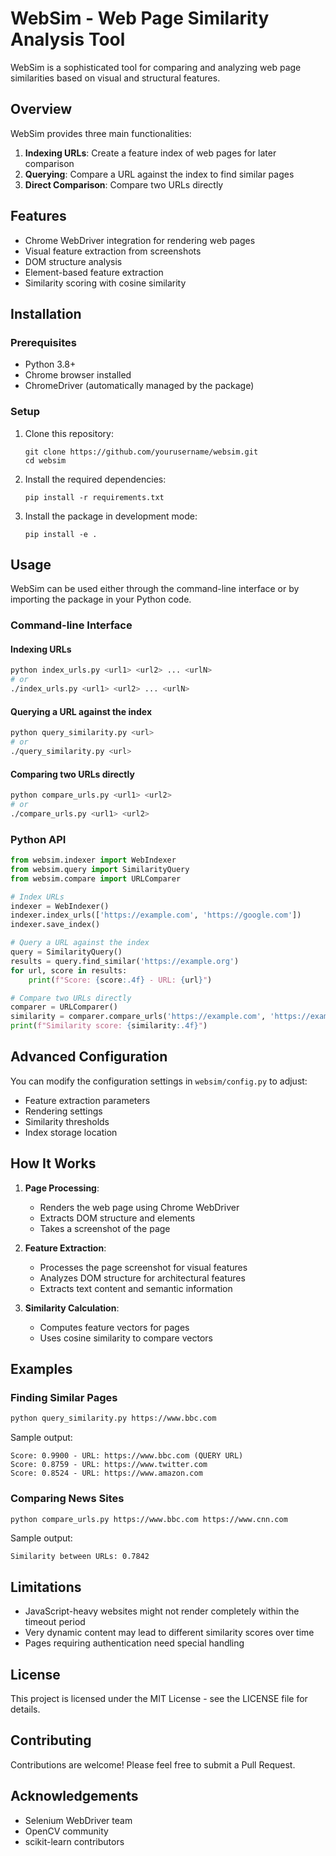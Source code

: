 # WebSim - Web Page Similarity Analysis Tool

WebSim is a sophisticated tool for comparing and analyzing web page similarities based on visual and structural features.

## Overview

WebSim provides three main functionalities:
1. **Indexing URLs**: Create a feature index of web pages for later comparison
2. **Querying**: Compare a URL against the index to find similar pages
3. **Direct Comparison**: Compare two URLs directly

## Features

- Chrome WebDriver integration for rendering web pages
- Visual feature extraction from screenshots
- DOM structure analysis
- Element-based feature extraction
- Similarity scoring with cosine similarity

## Installation

### Prerequisites

- Python 3.8+
- Chrome browser installed
- ChromeDriver (automatically managed by the package)

### Setup

1. Clone this repository:
   ```
   git clone https://github.com/yourusername/websim.git
   cd websim
   ```

2. Install the required dependencies:
   ```
   pip install -r requirements.txt
   ```

3. Install the package in development mode:
   ```
   pip install -e .
   ```

## Usage

WebSim can be used either through the command-line interface or by importing the package in your Python code.

### Command-line Interface

#### Indexing URLs

```bash
python index_urls.py <url1> <url2> ... <urlN>
# or 
./index_urls.py <url1> <url2> ... <urlN>
```

#### Querying a URL against the index

```bash
python query_similarity.py <url>
# or
./query_similarity.py <url>
```

#### Comparing two URLs directly

```bash
python compare_urls.py <url1> <url2>
# or
./compare_urls.py <url1> <url2>
```

### Python API

```python
from websim.indexer import WebIndexer
from websim.query import SimilarityQuery
from websim.compare import URLComparer

# Index URLs
indexer = WebIndexer()
indexer.index_urls(['https://example.com', 'https://google.com'])
indexer.save_index()

# Query a URL against the index
query = SimilarityQuery()
results = query.find_similar('https://example.org')
for url, score in results:
    print(f"Score: {score:.4f} - URL: {url}")

# Compare two URLs directly
comparer = URLComparer()
similarity = comparer.compare_urls('https://example.com', 'https://example.org')
print(f"Similarity score: {similarity:.4f}")
```

## Advanced Configuration

You can modify the configuration settings in `websim/config.py` to adjust:

- Feature extraction parameters
- Rendering settings
- Similarity thresholds
- Index storage location

## How It Works

1. **Page Processing**:
   - Renders the web page using Chrome WebDriver
   - Extracts DOM structure and elements
   - Takes a screenshot of the page

2. **Feature Extraction**:
   - Processes the page screenshot for visual features
   - Analyzes DOM structure for architectural features
   - Extracts text content and semantic information

3. **Similarity Calculation**:
   - Computes feature vectors for pages
   - Uses cosine similarity to compare vectors

## Examples

### Finding Similar Pages
```bash
python query_similarity.py https://www.bbc.com
```

Sample output:
```
Score: 0.9900 - URL: https://www.bbc.com (QUERY URL)
Score: 0.8759 - URL: https://www.twitter.com
Score: 0.8524 - URL: https://www.amazon.com
```

### Comparing News Sites
```bash
python compare_urls.py https://www.bbc.com https://www.cnn.com
```

Sample output:
```
Similarity between URLs: 0.7842
```

## Limitations

- JavaScript-heavy websites might not render completely within the timeout period
- Very dynamic content may lead to different similarity scores over time
- Pages requiring authentication need special handling

## License

This project is licensed under the MIT License - see the LICENSE file for details.

## Contributing

Contributions are welcome! Please feel free to submit a Pull Request.

## Acknowledgements

- Selenium WebDriver team
- OpenCV community
- scikit-learn contributors 